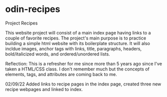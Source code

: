 # odin-recipes
Project Recipes

This website project will consist of a main index page having links to a couple of 
favorite recipes. The project's main purpose is to practice building a simple html 
website with its boilerplate structure. It will also incldue images, anchor tags with 
links, title, paragraphs, headers, bold/italicized words, and ordered/unordered lists. 

Reflection: This is a refresher for me since more than 5 years ago since I've taken 
a HTML/CSS class. I don't remember much but the concepts of elements, tags, and 
attributes are coming back to me. 

02/09/22
Added links to recipe pages in the index page, created three new recipe webpages and linked 
to index. 

